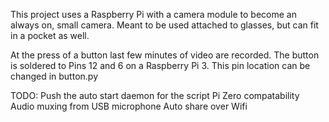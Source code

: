 This project uses a Raspberry Pi with a camera module to become an always on, small camera.
Meant to be used attached to glasses, but can fit in a pocket as well.

At the press of a button last few minutes of video are recorded.
The button is soldered to Pins 12 and 6 on a Raspberry Pi 3.
This pin location can be changed in button.py

TODO:
Push the auto start daemon for the script
Pi Zero compatability
Audio muxing from USB microphone
Auto share over Wifi
